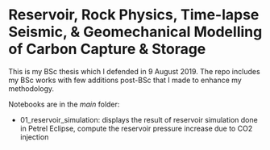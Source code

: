# Reservoir, Rock Physics, Time-lapse Seismic, & Geomechanical Modelling of Carbon Capture & Storage

This is my BSc thesis which I defended in 9 August 2019. The repo includes my BSc works with few additions post-BSc that I made to enhance my methodology. 

Notebooks are in the *main* folder:
* 01_reservoir_simulation: displays the result of reservoir simulation done in Petrel Eclipse, compute the reservoir pressure increase due to CO2 injection
